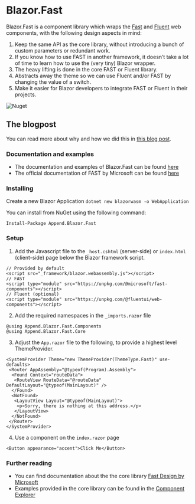 # Blazor.Fast

Blazor.Fast is a component library which wraps the [Fast](https://www.fast.design/) and [Fluent](https://github.com/microsoft/fluentui/tree/master/packages/web-components) web components, with the following design aspects in mind:

1. Keep the same API as the core library, without introducing a bunch of custom parameters or redundant work.
2. If you know how to use FAST in another framework, it doesn’t take a lot of time to learn how to use the (very tiny) Blazor wrapper.
3. The heavy lifting is done in the core FAST or Fluent library.
4. Abstracts away the theme so we can use Fluent and/or FAST by changing the value of a switch.
5. Make it easier for Blazor developers to integrate FAST or Fluent in their projects.

![Nuget](https://img.shields.io/nuget/v/append.blazor.fast?style=flat-square)

## The blogpost
You can read more about why and how we did this in [this blog post](https://benjaminvertonghen.medium.com/blazor-fast-webcomponents-4bae55d005ad).

### Documentation and examples
- The documentation and examples of Blazor.Fast can be found [here](https://blazorfast.append.be/getting-started)
- The official documentation of FAST by Microsoft can be found [here](https://www.fast.design/docs/introduction/)

### Installing

Create a new Blazor Application
`dotnet new blazorwasm -o WebApplication`

You can install from NuGet using the following command:

`Install-Package Append.Blazor.Fast`

### Setup

1. Add the Javascript file to the `_host.cshtml` (server-side) or `index.html` (client-side) page below the Blazor framework script.
```razor
// Provided by default
<script src="_framework/blazor.webassembly.js"></script>
// FAST
<script type="module" src="https://unpkg.com/@microsoft/fast-components"></script>
// Fluent (optional)
<script type="module" src="https://unpkg.com/@fluentui/web-components"></script>
```

2. Add the required namespaces in the `_imports.razor` file
```razor
@using Append.Blazor.Fast.Components
@using Append.Blazor.Fast.Core
```

3. Adjust the `App.razor` file to the following, to provide a highest level ThemeProvider.
```razor
<SystemProvider Theme="new ThemeProvider(ThemeType.Fast)" use-defaults>
 <Router AppAssembly="@typeof(Program).Assembly">
  <Found Context="routeData">
   <RouteView RouteData="@routeData" DefaultLayout="@typeof(MainLayout)" />
  </Found>
  <NotFound>
   <LayoutView Layout="@typeof(MainLayout)">
    <p>Sorry, there is nothing at this address.</p>
   </LayoutView>
  </NotFound>
 </Router>
</SystemProvider>
```
4. Use a component on the `index.razor` page
```razor
<Button appearance="accent">Click Me</Button>
```

### Further reading
- You can find documentation about the the core library [Fast Design by Microsoft](https://www.fast.design/docs/introduction/)
- Examples provided in the core library can be found in the [Component Explorer](https://explore.fast.design/components/fast-accordion)

